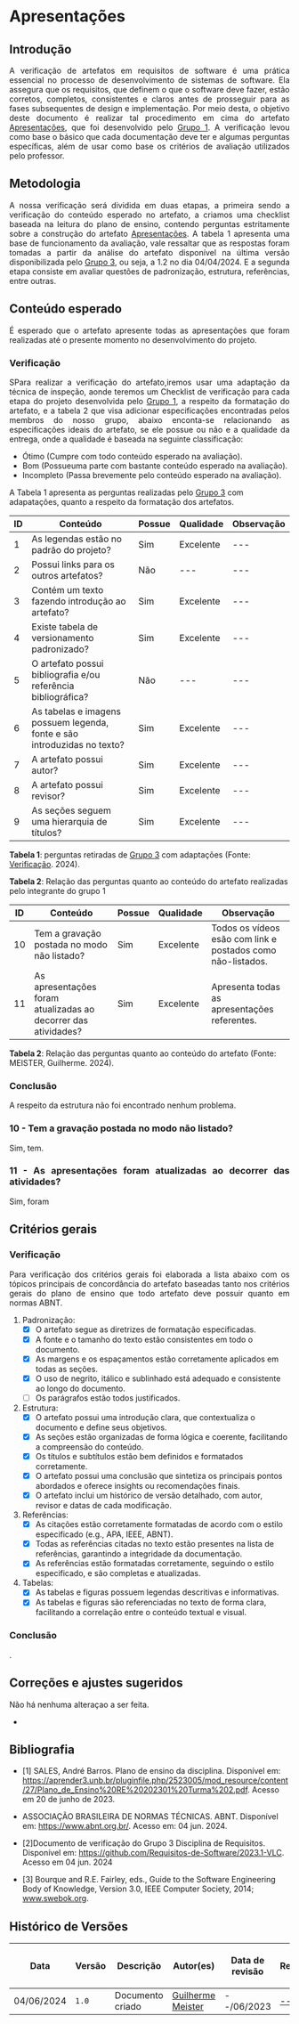 # Apresentações

## Introdução

<div align="justify">

A verificação de artefatos em requisitos de software é uma prática essencial no processo de desenvolvimento de sistemas de software. Ela assegura que os requisitos, que definem o que o software deve fazer, estão corretos, completos, consistentes e claros antes de prosseguir para as fases subsequentes de design e implementação.
Por meio desta, o objetivo deste documento é realizar tal procedimento em cima do artefato <a href="https://requisitos-de-software.github.io/2024.1-DiarioOficialdaUniao/apresentacao/apresentacao1/">Apresentações</a>, que foi desenvolvido pelo <a href="https://github.com/Requisitos-de-Software/2024.1-DiarioOficialdaUniao">Grupo 1</a>. A verificação levou como base o básico que cada documentação deve ter e algumas perguntas específicas, além de usar como base os critérios de avaliação utilizados pelo professor.
</div>

## Metodologia

<div align="justify">

 A nossa verificação será dividida em duas etapas, a primeira sendo a verificação do conteúdo esperado no artefato, a criamos uma checklist baseada na leitura do plano de ensino, contendo perguntas estritamente sobre a construção do artefato <a href="https://requisitos-de-software.github.io/2024.1-DiarioOficialdaUniao/apresentacao/apresentacao1/">Apresentações</a>. A tabela 1 apresenta uma base de funcionamento da avaliação, vale ressaltar que as respostas foram tomadas a partir da análise do artefato disponível na última versão disponibilizada pelo <a href="https://github.com/Requisitos-de-Software/2024.1-DiarioOficialdaUniao">Grupo 3</a>, ou seja, a 1.2 no dia 04/04/2024.
 E a segunda etapa consiste em avaliar questões de padronização, estrutura, referências, entre outras.

</div>

## Conteúdo esperado
<div align="justify">
<p>É esperado que o artefato apresente todas as apresentações que foram realizadas até o presente momento no desenvolvimento do projeto.</p>
</div>

### Verificação

<div align="justify">

SPara realizar a verificação do artefato,iremos usar uma adaptação da técnica de inspeção, aonde teremos um Checklist de verificação para cada etapa do projeto desenvolvida pelo <a href="https://github.com/Requisitos-de-Software/2023.1-Booking">Grupo 1</a>, a respeito da formatação do artefato, e a tabela 2 que visa adicionar especificações encontradas pelos membros do nosso grupo, abaixo enconta-se relacionando as especificações ideais do artefato, se ele possue ou não e a qualidade da entrega, onde a qualidade é baseada na seguinte classificação:

- Ótimo (Cumpre com todo conteúdo esperado na avaliação).
- Bom (Possueuma parte com bastante conteúdo esperado na avaliação).
- Incompleto (Passa brevemente pelo conteúdo esperado na avaliação).

</div>

<p>A Tabela 1 apresenta as perguntas realizadas pelo <a href="https://github.com/Requisitos-de-Software/2023.1-VLC">Grupo 3</a> com adapatações, quanto a respeito da formatação dos artefatos.


| ID | Conteúdo | Possue | Qualidade | Observação |
| - | - | - | - | - |
| 1 | As legendas estão no padrão do projeto? | Sim | Excelente | --- |
| 2 | Possui links para os outros artefatos? | Não | --- | --- |
| 3 | Contém um texto fazendo introdução ao artefato? | Sim | Excelente | --- |
| 4 | Existe tabela de versionamento padronizado? | Sim | Excelente | --- |
| 5 | O artefato possui bibliografia e/ou referência bibliográfica? | Não | --- | --- |
| 6 | As tabelas e imagens possuem legenda, fonte e são introduzidas no texto? | Sim | Excelente | --- |
| 7 | A artefato possui autor? | Sim | Excelente | --- |
| 8 | A artefato possui revisor? | Sim | Excelente | --- |
| 9 | As seções seguem uma hierarquia de títulos? | Sim | Excelente | --- |

<b>Tabela 1</b>: perguntas retiradas de <a href="https://github.com/Requisitos-de-Software/2023.1-VLC">Grupo 3</a> com adaptações (Fonte: <a href="https://github.com/Requisitos-de-Software/2023.1-VLC">Verificação</a>. 2024).

<p><b>Tabela 2</b>: Relação das perguntas quanto ao conteúdo do artefato realizadas pelo integrante do grupo 1</p>

| ID | Conteúdo | Possue | Qualidade | Observação |
| - | - | - | - | - |
| 10 | Tem a gravação postada no modo não listado? | Sim | Excelente | Todos os vídeos esão com link e postados como não-listados. |
| 11 | As apresentações foram atualizadas ao decorrer das atividades? | Sim | Excelente | Apresenta todas as apresentações referentes. |

<b>Tabela 2</b>: Relação das perguntas quanto ao conteúdo do artefato (Fonte: MEISTER, Guilherme. 2024).

### Conclusão
<div align="justify">
<p>A respeito da estrutura não foi encontrado nenhum problema.</p>
<h3><p><b>10</b> - Tem a gravação postada no modo não listado?</p></h3>
<p> Sim, tem.</p>
<h3><p><b>11</b> - As apresentações foram atualizadas ao decorrer das atividades?</p></h3>
<p> Sim, foram </p>
</div>

## Critérios gerais

### Verificação

<div align="justify">

Para verificação dos critérios gerais foi elaborada a lista abaixo com os tópicos principais de concordância do artefato baseadas tanto nos critérios gerais do plano de ensino que todo artefato deve possuir quanto em normas ABNT.

</div>

1. Padronização:
   - [X] O artefato segue as diretrizes de formatação especificadas.
   - [X] A fonte e o tamanho do texto estão consistentes em todo o documento.
   - [X] As margens e os espaçamentos estão corretamente aplicados em todas as seções.
   - [X] O uso de negrito, itálico e sublinhado está adequado e consistente ao longo do documento.
   - [ ] Os parágrafos estão todos justificados.

2. Estrutura:
   - [X] O artefato possui uma introdução clara, que contextualiza o documento e define seus objetivos.
   - [X] As seções estão organizadas de forma lógica e coerente, facilitando a compreensão do conteúdo.
   - [X] Os títulos e subtítulos estão bem definidos e formatados corretamente.
   - [X] O artefato possui uma conclusão que sintetiza os principais pontos abordados e oferece insights ou recomendações finais.
   - [X] O artefato inclui um histórico de versão detalhado, com autor, revisor e datas de cada modificação.

3. Referências:
   - [X] As citações estão corretamente formatadas de acordo com o estilo especificado (e.g., APA, IEEE, ABNT).
   - [X] Todas as referências citadas no texto estão presentes na lista de referências, garantindo a integridade da documentação.
   - [X]  As referências estão formatadas corretamente, seguindo o estilo especificado, e são completas e atualizadas.

4. Tabelas:
   - [X] As tabelas e figuras possuem legendas descritivas e informativas.
   - [X] As tabelas e figuras são referenciadas no texto de forma clara, facilitando a correlação entre o conteúdo textual e visual.

### Conclusão

<div align="justify">
<p>.</p>
</div>

## Correções e ajustes sugeridos

<div align="justify">
<p>Não há nenhuma alteraçao a ser feita.</p>
<ul>
<li>
</ul>
</div>

## Bibliografia

- [1] SALES, André Barros. Plano de ensino da disciplina. Disponível em: https://aprender3.unb.br/pluginfile.php/2523005/mod_resource/content/27/Plano_de_Ensino%20RE%20202301%20Turma%202.pdf. Acesso em 20 de junho de 2023.

- ASSOCIAÇÃO BRASILEIRA DE NORMAS TÉCNICAS. ABNT. Disponível em: <https://www.abnt.org.br/>. Acesso em: 04 jun. 2024.

- [2]Documento de verificação do Grupo 3 Disciplina de Requisitos. Disponível em: <https://github.com/Requisitos-de-Software/2023.1-VLC>. Acesso em 04 jun. 2024

- [3] Bourque and R.E. Fairley, eds., Guide to the Software Engineering Body of Knowledge, Version 3.0, IEEE Computer Society, 2014; www.swebok.org.

## Histórico de Versões

| <p align="center">Data</p> | <p align="center">Versão</p> | <p align="center">Descrição</p> | <p align="center">Autor(es)</p> | <p align="center">Data de revisão</p> | <p align="center">Revisor(es)</p> |
| - | - | - | - | - | - | 
| 04/06/2024 | `1.0` | Documento criado | [Guilherme Meister](https://github.com/gmeister18) | --/06/2023 | [--------](https://github.com/) |

</div>
